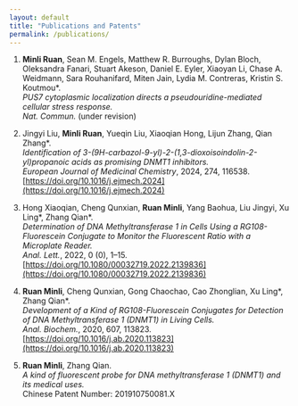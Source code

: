```yaml
---
layout: default
title: "Publications and Patents"
permalink: /publications/
---
```



1. **Minli Ruan**, Sean M. Engels, Matthew R. Burroughs, Dylan Bloch, Oleksandra Fanari, Stuart Akeson, Daniel E. Eyler, Xiaoyan Li, Chase A. Weidmann, Sara Rouhanifard, Miten Jain, Lydia M. Contreras, Kristin S. Koutmou*.  
   *PUS7 cytoplasmic localization directs a pseudouridine-mediated cellular stress response.*  
   *Nat. Commun.* (under revision)

2. Jingyi Liu, **Minli Ruan**, Yueqin Liu, Xiaoqian Hong, Lijun Zhang, Qian Zhang*.  
   *Identification of 3-(9H-carbazol-9-yl)-2-(1,3-dioxoisoindolin-2-yl)propanoic acids as promising DNMT1 inhibitors.*  
   *European Journal of Medicinal Chemistry*, 2024, 274, 116538.  
   [https://doi.org/10.1016/j.ejmech.2024](https://doi.org/10.1016/j.ejmech.2024)

3. Hong Xiaoqian, Cheng Qunxian, **Ruan Minli**, Yang Baohua, Liu Jingyi, Xu Ling*, Zhang Qian*.  
   *Determination of DNA Methyltransferase 1 in Cells Using a RG108-Fluorescein Conjugate to Monitor the Fluorescent Ratio with a Microplate Reader.*  
   *Anal. Lett.*, 2022, 0 (0), 1–15.  
   [https://doi.org/10.1080/00032719.2022.2139836](https://doi.org/10.1080/00032719.2022.2139836)

4. **Ruan Minli**, Cheng Qunxian, Gong Chaochao, Cao Zhonglian, Xu Ling*, Zhang Qian*.  
   *Development of a Kind of RG108-Fluorescein Conjugates for Detection of DNA Methyltransferase 1 (DNMT1) in Living Cells.*  
   *Anal. Biochem.*, 2020, 607, 113823.  
   [https://doi.org/10.1016/j.ab.2020.113823](https://doi.org/10.1016/j.ab.2020.113823)

5. **Ruan Minli**, Zhang Qian.  
   *A kind of fluorescent probe for DNA methyltransferase 1 (DNMT1) and its medical uses.*  
   Chinese Patent Number: 201910750081.X
